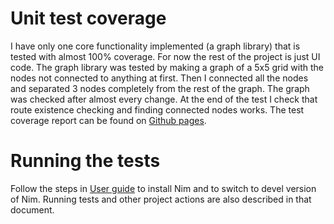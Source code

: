 # Unit test coverage
I have only one core functionality implemented (a graph library) that is tested with almost 100% coverage. For now the rest of the project is just UI code. The graph library was tested by making a graph of a 5x5 grid with
the nodes not connected to anything at first. Then I connected all the nodes and separated 3 nodes completely from the rest of the graph. The graph was checked after almost every change. At the end of the test I check that
route existence checking and finding connected nodes works. The test coverage report can be found on [Github pages](https://cloudperry.github.io/the-witness-puzzle-maker/coverage/index.html).

# Running the tests
Follow the steps in [User guide](docs/user_guide.md) to install Nim and to switch to devel version of Nim. Running tests and other project actions are also described in that document.
